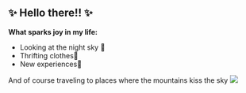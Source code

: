 ## ✨ **Hello there!!** ✨

**What sparks joy in my life:**

- Looking at the night sky 🌠
- Thrifting clothes👕
- New experiences🎢

And of course traveling to places where the mountains kiss the sky 
![](https://hasajacezajace.com/wp-content/uploads/2021/10/gesia-szyja-szczyt-1.jpg)
